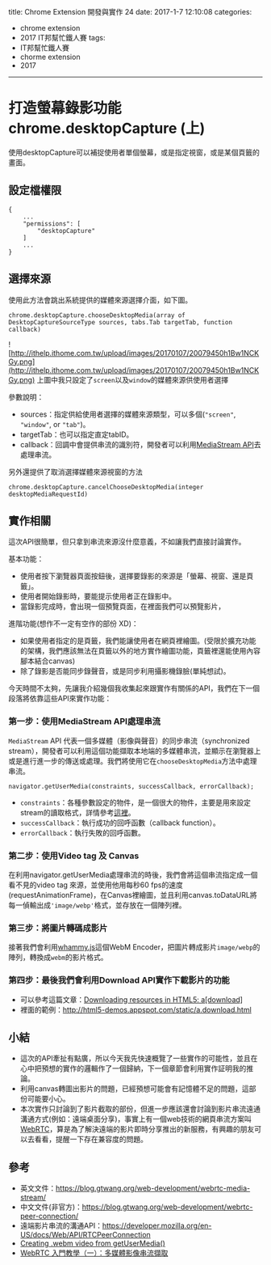 title: Chrome Extension 開發與實作 24
date: 2017-1-7 12:10:08
categories:
- chrome extension
- 2017 IT邦幫忙鐵人賽
tags: 
- IT邦幫忙鐵人賽
- chorme extension
- 2017
---

# 打造螢幕錄影功能 chrome.desktopCapture (上)

使用desktopCapture可以補捉使用者單個螢幕，或是指定視窗，或是某個頁籤的畫面。

<!--more-->

## 設定檔權限

```
{
    ...
    "permissions": [
        "desktopCapture"
    ]
    ...
}
```

## 選擇來源

使用此方法會跳出系統提供的媒體來源選擇介面，如下圖。

```
chrome.desktopCapture.chooseDesktopMedia(array of DesktopCaptureSourceType sources, tabs.Tab targetTab, function callback)
```

![http://ithelp.ithome.com.tw/upload/images/20170107/20079450h1Bw1NCKGy.png](http://ithelp.ithome.com.tw/upload/images/20170107/20079450h1Bw1NCKGy.png)
上圖中我只設定了`screen`以及`window`的媒體來源供使用者選擇

參數說明：

* sources：指定供給使用者選擇的媒體來源類型，可以多個(`"screen"`, `"window"`, or `"tab"`)。
* targetTab：也可以指定直定tabID。
* callback：回調中會提供串流的識別符，開發者可以利用[MediaStream API](https://developer.mozilla.org/zh-TW/docs/Web/API/Navigator/getUserMedia)去處理串流。

另外還提供了取消選擇媒體來源視窗的方法

```
chrome.desktopCapture.cancelChooseDesktopMedia(integer desktopMediaRequestId)
```

## 實作相關

這次API很簡單，但只拿到串流來源沒什麼意義，不如讓我們直接討論實作。

基本功能：

* 使用者按下瀏覽器頁面按鈕後，選擇要錄影的來源是「螢幕、視窗、還是頁籤」。
* 使用者開始錄影時，要能提示使用者正在錄影中。
* 當錄影完成時，會出現一個預覽頁面，在裡面我們可以預覽影片，

進階功能(想作不一定有空作的部份 XD)：

* 如果使用者指定的是頁籤，我們能讓使用者在網頁裡繪圖。(受限於擴充功能的架構，我們應該無法在頁籤以外的地方實作繪圖功能，頁籤裡還能使用內容腳本結合canvas)
* 除了錄影是否能同步錄聲音，或是同步利用攝影機錄臉(單純想試)。


今天時間不太夠，先讓我介紹幾個我收集起來跟實作有關係的API，我們在下一個段落將依靠這些API來實作功能：

### 第一步：使用MediaStream API處理串流

`MediaStream` API 代表一個多媒體（影像與聲音）的同步串流（synchronized stream），開發者可以利用這個功能擷取本地端的多媒體串流，並顯示在瀏覽器上或是進行進一步的傳送或處理。我們將使用它在`chooseDesktopMedia`方法中處理串流。

```
navigator.getUserMedia(constraints, successCallback, errorCallback);
```

* `constraints`：各種參數設定的物件，是一個很大的物件，主要是用來設定stream的讀取格式，詳情參考[這裡](https://developer.mozilla.org/en-US/docs/Web/API/MediaStreamConstraints)。
* `successCallback`：執行成功的回呼函數（callback function）。
* `errorCallback`：執行失敗的回呼函數。

### 第二步：使用Video tag 及 Canvas

在利用navigator.getUserMedia處理串流的時後，我們會將這個串流指定成一個看不見的video tag 來源，並使用他用每秒60 fps的速度(requestAnimationFrame)，在Canvas裡繪圖，並且利用canvas.toDataURL將每一偵輸出成`'image/webp'`格式，並存放在一個陣列裡。

### 第三步：將圖片轉碼成影片

接著我們會利用[whammy.js](https://github.com/antimatter15/whammy)這個WebM Encoder，把圖片轉成影片`image/webp`的陣列，轉換成`webm`的影片格式。

### 第四步：最後我們會利用Download API實作下載影片的功能

* 可以參考這篇文章：[Downloading resources in HTML5: a[download]](https://developers.google.com/web/updates/2011/08/Downloading-resources-in-HTML5-a-download)
* 裡面的範例：http://html5-demos.appspot.com/static/a.download.html

## 小結

* 這次的API牽扯有點廣，所以今天我先快速概覽了一些實作的可能性，並且在心中把預想的實作的邏輯作了一個歸納，下一個章節會利用實作証明我的推論。
* 利用canvas轉圖出影片的問題，已經預想可能會有記憶體不足的問題，這部份可能要小心。
* 本次實作只討論到了影片截取的部份，但進一步應該還會討論到影片串流遠通溝通方式(例如：遠端桌面分享)，事實上有一個web技術的網頁串流方案叫[WebRTC](https://webrtc.org/)，算是為了解決遠端的影片即時分享推出的新服務，有興趣的朋友可以去看看，提醒一下存在兼容度的問題。

## 參考

* 英文文件：https://blog.gtwang.org/web-development/webrtc-media-stream/
* 中文文件(非官方)：https://blog.gtwang.org/web-development/webrtc-peer-connection/
* 遠端影片串流的溝通API：https://developer.mozilla.org/en-US/docs/Web/API/RTCPeerConnection
* [Creating .webm video from getUserMedia()](https://ericbidelman.tumblr.com/post/31486670538/creating-webm-video-from-getusermedia)
* [WebRTC 入門教學（一）：多媒體影像串流擷取](https://blog.gtwang.org/web-development/webrtc-media-stream/)

